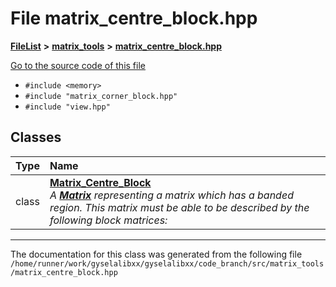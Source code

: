 

# File matrix\_centre\_block.hpp



[**FileList**](files.md) **>** [**matrix\_tools**](dir_8cedd1260cc2f2819c8df2fc66ad98b5.md) **>** [**matrix\_centre\_block.hpp**](matrix__centre__block_8hpp.md)

[Go to the source code of this file](matrix__centre__block_8hpp_source.md)



* `#include <memory>`
* `#include "matrix_corner_block.hpp"`
* `#include "view.hpp"`















## Classes

| Type | Name |
| ---: | :--- |
| class | [**Matrix\_Centre\_Block**](classMatrix__Centre__Block.md) <br>_A_ [_**Matrix**_](classMatrix.md) _representing a matrix which has a banded region. This matrix must be able to be described by the following block matrices:_ |



















































------------------------------
The documentation for this class was generated from the following file `/home/runner/work/gyselalibxx/gyselalibxx/code_branch/src/matrix_tools/matrix_centre_block.hpp`

